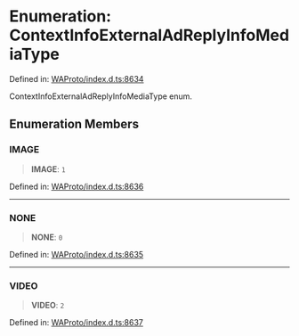 # Enumeration: ContextInfoExternalAdReplyInfoMediaType

Defined in: [WAProto/index.d.ts:8634](https://github.com/Fokusdotid/bail/blob/546bbbb35e652e95f45982a71bee62b2c682e4eb/WAProto/index.d.ts#L8634)

ContextInfoExternalAdReplyInfoMediaType enum.

## Enumeration Members

### IMAGE

> **IMAGE**: `1`

Defined in: [WAProto/index.d.ts:8636](https://github.com/Fokusdotid/bail/blob/546bbbb35e652e95f45982a71bee62b2c682e4eb/WAProto/index.d.ts#L8636)

***

### NONE

> **NONE**: `0`

Defined in: [WAProto/index.d.ts:8635](https://github.com/Fokusdotid/bail/blob/546bbbb35e652e95f45982a71bee62b2c682e4eb/WAProto/index.d.ts#L8635)

***

### VIDEO

> **VIDEO**: `2`

Defined in: [WAProto/index.d.ts:8637](https://github.com/Fokusdotid/bail/blob/546bbbb35e652e95f45982a71bee62b2c682e4eb/WAProto/index.d.ts#L8637)
